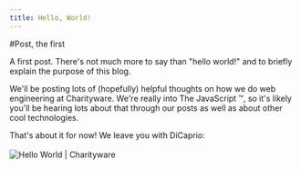 ```yaml
---
title: Hello, World!
---
```


#Post, the first

A first post. There's not much more to say than "hello world!" and to briefly explain the purpose of this blog.

We'll be posting lots of (hopefully) helpful thoughts on how we do web engineering at Charityware. We're really into The JavaScript &trade;, so it's likely you'll be hearing lots about that through our posts as well as about other cool technologies.

That's about it for now! We leave you with DiCaprio:
<br/>
<br/>
![Hello World | Charityware](https://cdn.charityware.co/images/static/404_caprio.gif)
